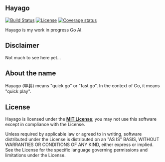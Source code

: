 ## Hayago

[![Build Status](https://travis-ci.org/sungiant/hayago.png?branch=master)](https://travis-ci.org/sungiant/hayago)
[![License](https://img.shields.io/badge/license-MIT-lightgrey.svg)](https://raw.githubusercontent.com/sungiant/hayago/master/LICENSE)
[![Coverage status](https://img.shields.io/codecov/c/github/sungiant/zenith/master.svg)](https://codecov.io/github/sungiant/zenith)

Hayago is my work in progress Go AI.

## Disclaimer

Not much to see here yet...

## About the name

Hayago (早碁) means "quick go" or "fast go". In the context of Go, it means "quick play".

## License

Hayago is licensed under the **[MIT License][mit]**; you may not use this software except in compliance with the License.

Unless required by applicable law or agreed to in writing, software
distributed under the License is distributed on an "AS IS" BASIS,
WITHOUT WARRANTIES OR CONDITIONS OF ANY KIND, either express or implied.
See the License for the specific language governing permissions and
limitations under the License.

[mit]: https://raw.githubusercontent.com/sungiant/zenith/hayago/LICENSE
